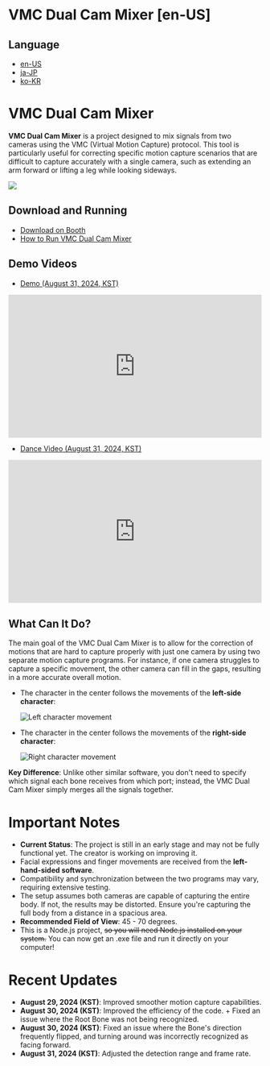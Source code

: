 # VMC Dual Cam Mixer [en-US]

## Language
* [en-US](./?p=vmcmixer_en)
* [ja-JP](./?p=vmcmixer_ja)
* [ko-KR](./?p=vmcmixer_ko)

# VMC Dual Cam Mixer

**VMC Dual Cam Mixer** is a project designed to mix signals from two cameras using the VMC (Virtual Motion Capture) protocol. This tool is particularly useful for correcting specific motion capture scenarios that are difficult to capture accurately with a single camera, such as extending an arm forward or lifting a leg while looking sideways.

![](https://github.com/user-attachments/assets/59b3999b-c182-4667-a3ec-df437c61240e)

## Download and Running

- [Download on Booth]()
- [How to Run VMC Dual Cam Mixer](./?p=vmcmixer_run_en)

## Demo Videos

- [Demo (August 31, 2024, KST)](https://www.youtube.com/watch?v=W1B7syI2zeA)

<iframe style="width:100%; aspect-ratio: 16 / 9;" src="https://www.youtube.com/embed/W1B7syI2zeA" title="YouTube video player" frameborder="0" allow="accelerometer; autoplay; clipboard-write; encrypted-media; gyroscope; picture-in-picture; web-share" referrerpolicy="strict-origin-when-cross-origin" allowfullscreen></iframe>

- [Dance Video (August 31, 2024, KST)](https://www.youtube.com/watch?v=CjclBkex2lo)

<iframe style="width:100%; aspect-ratio: 16 / 9;" src="https://www.youtube.com/embed/CjclBkex2lo" title="YouTube video player" frameborder="0" allow="accelerometer; autoplay; clipboard-write; encrypted-media; gyroscope; picture-in-picture; web-share" referrerpolicy="strict-origin-when-cross-origin" allowfullscreen></iframe>

## What Can It Do?

The main goal of the VMC Dual Cam Mixer is to allow for the correction of motions that are hard to capture properly with just one camera by using two separate motion capture programs. For instance, if one camera struggles to capture a specific movement, the other camera can fill in the gaps, resulting in a more accurate overall motion.

- The character in the center follows the movements of the **left-side character**:
  
  ![Left character movement](https://for.stella.place/D1/b4b8fda3-ce52-4434-8972-6fd7b1886839.webp)

- The character in the center follows the movements of the **right-side character**:

  ![Right character movement](https://for.stella.place/D1/22dda791-8eda-4bdf-ae97-3cc9749666ce.webp)

**Key Difference**: Unlike other similar software, you don't need to specify which signal each bone receives from which port; instead, the VMC Dual Cam Mixer simply merges all the signals together.

# Important Notes

- **Current Status**: The project is still in an early stage and may not be fully functional yet. The creator is working on improving it.
- Facial expressions and finger movements are received from the **left-hand-sided software**.
- Compatibility and synchronization between the two programs may vary, requiring extensive testing.
- The setup assumes both cameras are capable of capturing the entire body. If not, the results may be distorted. Ensure you're capturing the full body from a distance in a spacious area.
- **Recommended Field of View**: 45 - 70 degrees.
- This is a Node.js project, ~~so you will need Node.js installed on your system.~~ You can now get an .exe file and run it directly on your computer!

# Recent Updates

- **August 29, 2024 (KST)**: Improved smoother motion capture capabilities.
- **August 30, 2024 (KST)**: Improved the efficiency of the code. + Fixed an issue where the Root Bone was not being recognized.
- **August 30, 2024 (KST)**: Fixed an issue where the Bone's direction frequently flipped, and turning around was incorrectly recognized as facing forward.
- **August 31, 2024 (KST)**: Adjusted the detection range and frame rate.